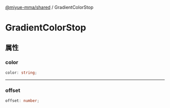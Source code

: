 [@miyue-mma/shared](../index.md) / GradientColorStop

# GradientColorStop

## 属性

### color

```ts
color: string;
```

***

### offset

```ts
offset: number;
```

